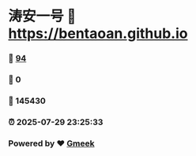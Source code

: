 # 涛安一号 :link: https://bentaoan.github.io 
### :page_facing_up: [94](https://bentaoan.github.io/tag.html) 
### :speech_balloon: 0 
### :hibiscus: 145430 
### :alarm_clock: 2025-07-29 23:25:33 
### Powered by :heart: [Gmeek](https://github.com/Meekdai/Gmeek)
